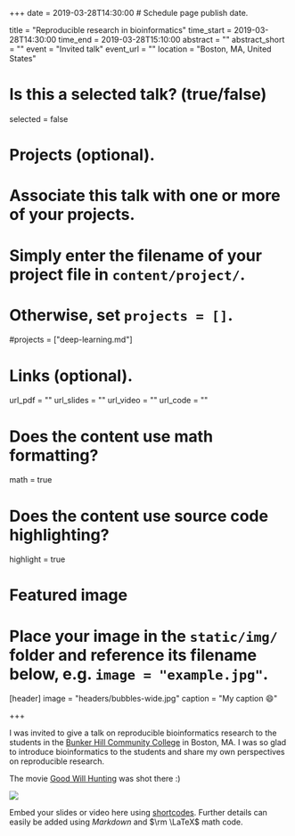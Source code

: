 +++
date = 2019-03-28T14:30:00  # Schedule page publish date.

title = "Reproducible research in bioinformatics"
time_start = 2019-03-28T14:30:00
time_end = 2019-03-28T15:10:00
abstract = ""
abstract_short = ""
event = "Invited talk"
event_url = ""
location = "Boston, MA, United States"

# Is this a selected talk? (true/false)
selected = false

# Projects (optional).
#   Associate this talk with one or more of your projects.
#   Simply enter the filename of your project file in `content/project/`.
#   Otherwise, set `projects = []`.
#projects = ["deep-learning.md"]

# Links (optional).
url_pdf = ""
url_slides = ""
url_video = ""
url_code = ""

# Does the content use math formatting?
math = true

# Does the content use source code highlighting?
highlight = true

# Featured image
# Place your image in the `static/img/` folder and reference its filename below, e.g. `image = "example.jpg"`.
[header]
image = "headers/bubbles-wide.jpg"
caption = "My caption :smile:"

+++

I was invited to give a talk on reproducible bioinformatics research to the students in the [Bunker Hill Community College](https://www.bhcc.edu/) in Boston, MA. I was so glad to introduce bioinformatics to the students and share my own perspectives on reproducible research.

The movie [Good Will Hunting](https://en.wikipedia.org/wiki/Good_Will_Hunting) was shot there :)

![](/img/bunkerhill-talk.png)

Embed your slides or video here using [shortcodes](https://sourcethemes.com/academic/post/writing-markdown-latex/). Further details can easily be added using *Markdown* and $\rm \LaTeX$ math code.
